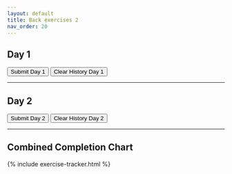 ```yaml
---
layout: default
title: Back exercises 2
nav_order: 20
---
```


<h2>Day 1</h2>
<div id="exercise-list-day1"></div>
<button id="reset-exercises-day1">Submit Day 1</button>
<button id="clear-history-day1">Clear History Day 1</button>
<canvas id="chart-day1" width="400" height="200"></canvas>
<div id="history-day1"></div>

<hr>

<h2>Day 2</h2>
<div id="exercise-list-day2"></div>
<button id="reset-exercises-day2">Submit Day 2</button>
<button id="clear-history-day2">Clear History Day 2</button>
<canvas id="chart-day2" width="400" height="200"></canvas>
<div id="history-day2"></div>

<hr>

<h2>Combined Completion Chart</h2>
<canvas id="chart-overview" width="600" height="300"></canvas>

<div id="edit-modal" style="display:none; position:fixed; top:0; left:0; width:100%; height:100%;
  background-color: rgba(0,0,0,0.5); z-index:9999; justify-content:center; align-items:center;">
  <div style="background:white; padding:20px; border-radius:10px; max-width:500px; width:90%;">
    <h3 id="edit-modal-title">Edit Entry</h3>
    <div id="edit-modal-content"></div>
    <button id="edit-save-btn">Save</button>
    <button id="edit-cancel-btn">Cancel</button>
  </div>
</div>

<!-- Chart.js CDN -->
<script src="https://cdn.jsdelivr.net/npm/chart.js"></script>

<!-- Include the JS logic (no raw block inside) -->
{% include exercise-tracker.html %}
